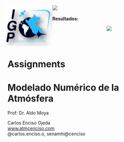 <div style="width: 100%; overflow: hidden;">
    <div style="width: 150px; float: left;"> <img src="IMG/logo_IGP.png" alt="Data For Science, Inc" align="left" border="0"> </div>
    <div style="float: left; margin-left: 10px;"> <h1>Assignments</h1>
<h1>Modelado Numérico de la Atmósfera</h1>
        <p>Prof: Dr. Aldo Moya<br/>
        <p>Carlos Enciso Ojeda<br/>
        <a href="https://github.com/carlosenciso/WRF_IGP/">www.atmcenciso.com</a><br/>
            @carlos.enciso.o, senamhi@cenciso</p></div>

<div>
<img src="https://render.githubusercontent.com/render/math?math=\frac{DP}{Dt} = \frac{\partial P}{\partial t} + u\frac{\partial P}{\partial x} + v\frac{\partial P}{\partial y} = 0" width="200">
</div>

**Resultados:**
<div align="center">
<img src="FIGs/Presure_advect_HW2_CEO.gif" width="750"/>
</div>
